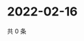 # 2022-02-16

共 0 条

<!-- BEGIN WEIBO -->
<!-- 最后更新时间 Wed Feb 16 2022 20:13:58 GMT+0800 (China Standard Time) -->

<!-- END WEIBO -->
